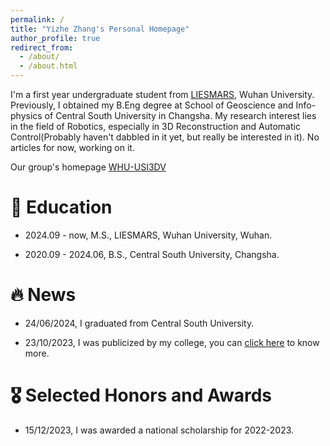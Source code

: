 ```yaml
---
permalink: /
title: "Yizhe Zhang's Personal Homepage"
author_profile: true
redirect_from: 
  - /about/
  - /about.html
---
```



I'm a first year undergraduate student from [LIESMARS](https://liesmars.whu.edu.cn/), Wuhan University. Previously, I obtained my B.Eng degree at School of Geoscience and Info-physics of Central South University in Changsha. My research interest lies in the field of Robotics, especially in 3D Reconstruction and Automatic Control(Probably haven't dabbled in it yet, but really be interested in it). No articles for now, working on it.

Our group's homepage [WHU-USI3DV](https://github.com/WHU-USI3DV)

📖 Education
======

- 2024.09 - now, M.S., LIESMARS, Wuhan University, Wuhan.

- 2020.09 - 2024.06, B.S., Central South University, Changsha.


🔥 News
======

- 24/06/2024, I graduated from Central South University.
 
- 23/10/2023, I was publicized by my college, you can [click here](https://mp.weixin.qq.com/s/5-uR-y1dhPx0i8-yOfTN4Q) to know more.


🎖 Selected Honors and Awards
======
- 15/12/2023, I was awarded a national scholarship for 2022-2023.
